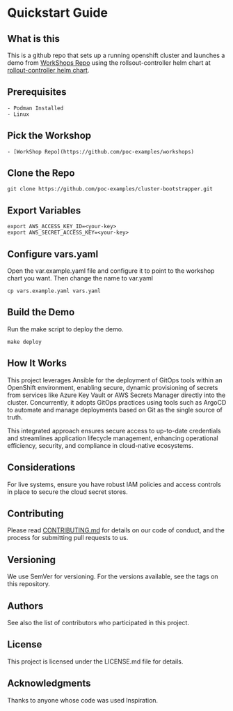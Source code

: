 # Quickstart Guide

## What is this

This is a github repo that sets up a running openshift cluster and launches a demo from [WorkShops Repo](https://github.com/poc-examples/workshops) using the rollsout-controller helm chart at [rollout-controller helm chart](https://github.com/poc-examples/charts/tree/main/charts/rollout-controller).

## Prerequisites

    - Podman Installed
    - Linux

## Pick the Workshop

    - [WorkShop Repo](https://github.com/poc-examples/workshops)

## Clone the Repo

```
git clone https://github.com/poc-examples/cluster-bootstrapper.git
```

## Export Variables

```
export AWS_ACCESS_KEY_ID=<your-key>
export AWS_SECRET_ACCESS_KEY=<your-key>
```

## Configure vars.yaml

Open the var.example.yaml file and configure it to point to the workshop chart you want.  Then change the name to var.yaml

```
cp vars.example.yaml vars.yaml
```

## Build the Demo

Run the make script to deploy the demo.

```
make deploy
```

## How It Works

This project leverages Ansible for the deployment of GitOps tools within an OpenShift environment, enabling secure, dynamic provisioning of secrets from services like Azure Key Vault or AWS Secrets Manager directly into the cluster. Concurrently, it adopts GitOps practices using tools such as ArgoCD to automate and manage deployments based on Git as the single source of truth. 

This integrated approach ensures secure access to up-to-date credentials and streamlines application lifecycle management, enhancing operational efficiency, security, and compliance in cloud-native ecosystems.

## Considerations

For live systems, ensure you have robust IAM policies and access controls in place to secure the cloud secret stores.

## Contributing

Please read [CONTRIBUTING.md](https://github.com/poc-examples/cluster-bootstrapper/blob/main/CONTRIBUTING.md) for details on our code of conduct, and the process for submitting pull requests to us.

## Versioning

We use SemVer for versioning. For the versions available, see the tags on this repository.

## Authors

See also the list of contributors who participated in this project.

## License

This project is licensed under the LICENSE.md file for details.

## Acknowledgments

Thanks to anyone whose code was used Inspiration.
